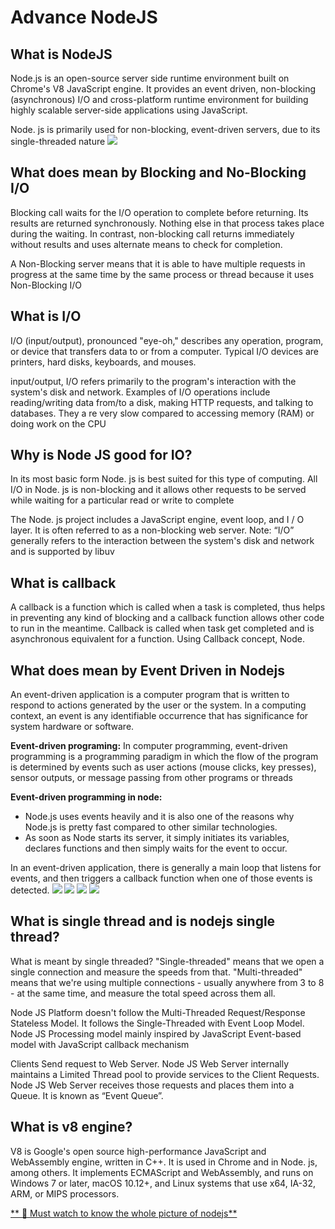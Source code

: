 # Advance NodeJS

## What is NodeJS

Node.js is an open-source server side runtime environment built on
Chrome's V8 JavaScript engine. It provides an event driven, non-blocking
(asynchronous) I/O and cross-platform runtime environment for building
highly scalable server-side applications using JavaScript.

Node. js is primarily used for non-blocking, event-driven servers, due to its single-threaded nature
<img src="https://thewebsmithsite.files.wordpress.com/2015/11/pngbase643f17317a5d7e7fe9.png"/>

## What does mean by Blocking and No-Blocking I/O

Blocking call waits for the I/O operation to complete before returning. Its results are returned synchronously. Nothing else in that process takes place during the waiting. In contrast, non-blocking call returns immediately without results and uses alternate means to check for completion.

A Non-Blocking server means that it is able to have multiple requests in progress at the same time by the same process or thread because it uses Non-Blocking I/O

## What is I/O

I/O (input/output), pronounced "eye-oh," describes any operation, program, or device that transfers data to or from a computer. Typical I/O devices are printers, hard disks, keyboards, and mouses.

input/output, I/O refers primarily to the program's interaction with the system's disk and network. Examples of I/O operations include reading/writing data from/to a disk, making HTTP requests, and talking to databases. They a re very slow compared to accessing memory (RAM) or doing work on the CPU

## Why is Node JS good for IO?

In its most basic form Node. js is best suited for this type of computing. All I/O in Node. js is non-blocking and it allows other requests to be served while waiting for a particular read or write to complete

The Node. js project includes a JavaScript engine, event loop, and I / O layer. It is often referred to as a non-blocking web server. Note: “I/O” generally refers to the interaction between the system's disk and network and is supported by libuv

## What is callback

A callback is a function which is called when a task is completed, thus helps in preventing any kind of blocking and a callback function allows other code to run in the meantime. Callback is called when task get completed and is asynchronous equivalent for a function. Using Callback concept, Node.

## What does mean by Event Driven in Nodejs

An event-driven application is a computer program that is written to respond to actions generated by the user or the system. In a computing context, an event is any identifiable occurrence that has significance for system hardware or software.

**Event-driven programing:**
In computer programming, event-driven programming is a programming paradigm
in which the flow of the program is determined by events such as user actions
(mouse clicks, key presses), sensor outputs, or message passing from other
programs or threads

**Event-driven programming in node:**

- Node.js uses events heavily and it is also one of the reasons why
  Node.js is pretty fast compared to other similar technologies.
- As soon as Node starts its server, it simply initiates its variables,
  declares functions and then simply waits for the event to occur.

In an event-driven application, there is generally a main loop that
listens for events, and then triggers a callback function when one
of those events is detected.
<img src="https://media.geeksforgeeks.org/wp-content/uploads/20211017211104/EDP1drawio-660x305.png"/>
<img src="https://s1.o7planning.com/en/11951/images/21212668.png"/>
<img src="https://i.stack.imgur.com/BTm1H.png"/>
<img src="https://i.ytimg.com/vi/sFdj0I_ul7k/maxresdefault.jpg"/>

## What is single thread and is nodejs single thread?

What is meant by single threaded?
"Single-threaded" means that we open a single connection and measure the speeds from that. "Multi-threaded" means that we're using multiple connections - usually anywhere from 3 to 8 - at the same time, and measure the total speed across them all.

Node JS Platform doesn't follow the Multi-Threaded Request/Response Stateless Model. It follows the Single-Threaded with Event Loop Model. Node JS Processing model mainly inspired by JavaScript Event-based model with JavaScript callback mechanism

Clients Send request to Web Server. Node JS Web Server internally maintains a Limited Thread pool to provide services to the Client Requests. Node JS Web Server receives those requests and places them into a Queue. It is known as “Event Queue”.

## What is v8 engine?

V8 is Google's open source high-performance JavaScript and WebAssembly engine, written in C++. It is used in Chrome and in Node. js, among others. It implements ECMAScript and WebAssembly, and runs on Windows 7 or later, macOS 10.12+, and Linux systems that use x64, IA-32, ARM, or MIPS processors.

<a href="https://www.youtube.com/watch?v=JwSEqEalg7E">** 🎥 Must watch to know the whole picture of nodejs**</a>
